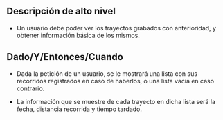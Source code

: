 ## Descripción de alto nivel

* Un usuario debe poder ver los trayectos grabados con anterioridad, y obtener información básica de los mismos.

## Dado/Y/Entonces/Cuando

* Dada la petición de un usuario, se le mostrará una lista con sus recorridos registrados en caso de haberlos, o una lista vacía en caso contrario.

* La información que se muestre de cada trayecto en dicha lista será la fecha, distancia recorrida y tiempo tardado. 
